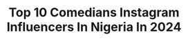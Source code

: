 ---
title: Top 10 Comedians Instagram Influencers In Nigeria In 2024
description: >-
  Find top comedians Instagram influencers in Nigeria in 2024. Most popular hashtags: #comedy #valentine #tundeednut.
platform: Instagram
hits: 18
text_top: See the top-rated Instagram influencers on inBeat.
text_bottom: Our platform has 18 Instagram influencers like this in Nigeria for you to collaborate.
profiles:
  - username: "official_marylove"
    fullname: >-
      Mary Love
    bio: >-
      Content Creator Comedian Actor Humanitarian Ambassador “Picky Foodie”🍲 Liberian God’s Chosen For business inquires, email bookmarylove@gmail.com
    location: "Nigeria"
    followers: 25170
    engagement: 858
    commentsToLikes: 0.089238
    id: ck6uhw7tfblk30j7151a0yzgd
    verified: false
    hashtags: "#commentlikeshare, #foryou, #explore, #pressplay"
  - username: "jazz_priest"
    fullname: >-
      Omoile Emmanuel
    bio: >-
      🎼 Professional Guitarist 🎸 Music Minister 🎸 Wedding Performer 🎤 Comedian * * Content Creator * * 🌟 ARTIST🌟 #Jazzpriest
    location: "Nigeria"
    followers: 15135
    engagement: 553
    commentsToLikes: 0.048701
    id: ck5hhgqwv850e0i11jiuwi8e8
    verified: false
    hashtags: "#loamyword, #happysunday, #diggingdeep, #valentine"
  - username: "omo_adugbo"
    fullname: >-
      olamilemiliom
    bio: >-
      An actor, stand up comedian, a musician, and MC, entertainment, making you happy is what I am born to do. Call me Olaitan Jewoola. My YouTube Channel.
    location: "Nigeria"
    followers: 55729
    engagement: 89
    commentsToLikes: 0.054247
    id: ck5hdga4tna720i11dvv67wav
    verified: false
    hashtags: "#badgovernanceinnigeria, #endsars, #endpolicebrutality"
  - username: "whiteagbero"
    fullname: >-
      Gautam Sabnani
    bio: >-
      WHITE AGBERO Actor 👑 ERIN INC ⭐️ Entrepreneur Comedian ɱα∂ε เɳ ɳαเʝα 🇳🇬 🇮🇳 ゴータム
    location: "Nigeria"
    followers: 57405
    engagement: 197
    commentsToLikes: 0.027843
    id: ck15p9hlqwrgi0i19dqtbw2v3
    verified: false
    hashtags: "#shaggination, #officerwoos, #whiteagbero, #brodashaggi"
  - username: "buchicomedian"
    fullname: >-
      Onyebuchi Ojieh
    bio: >-
      Comedian ..Actor..Producer..content creator
    location: "Nigeria"
    followers: 180678
    engagement: 143
    commentsToLikes: 0.049576
    id: ck15qg3tt2oag0i19mrj6v6a6
    verified: true
    hashtags: "#papabenji, #staysafe, #lawma, #recyclingideas"
  - username: "simeonskye"
    fullname: >-
      SIMI SKYE
    bio: >-
      GOD 1st :: DANCER::COMEDIAN ⭐️ ^^^^^^^^^^^^^^^^^^^^^^^^^ That Balenciaga bo!.🥇 I share happiness 2Dworld 🌎 😂 Send A DM for adverts & music promotion 💴
    location: "Nigeria"
    followers: 302942
    engagement: 288
    commentsToLikes: 0.024017
    id: ck5c57zol2xer0i114dn7pld3
    verified: false
    hashtags: "#blogger, #endsars, #shooting, #blog"
  - username: "mayordona"
    fullname: >-
      mayordona
    bio: >-
      CEO MAYOR DONA ENTERTAINMENT (RC 3032527) #comedian #compere #actor 📱: +2349029171745
    location: "Nigeria"
    followers: 58742
    engagement: 137
    commentsToLikes: 0.071636
    id: ck5c5811v2xhq0i11avrivobc
    verified: false
    hashtags: "#funnymemes, #comedy, #funnyshit, #tundeednut"
  - username: "thegovernor._"
    fullname: >-
      THE GOVERNOR
    bio: >-
      ⒸⒺⓄ: XT3MME_GLOBAL_RESOURCE_LTD <NEVER BROKE AGAIN> INFLUENCER BASS GUITAR MAN REAL ESTATE CONSULTANT COMEDIAN
    location: "Nigeria"
    followers: 320607
    engagement: 36
    commentsToLikes: 0.028477
    id: ck8sw2dqldjii0j78kwstlpdz
    verified: false
    hashtags: ""
  - username: "babaalariya"
    fullname: >-
      Baba Alariya
    bio: >-
      •Actor. •Tv host. •Mc/Comedian For All Events. •Brand Ambassador/Influencer. •Adverts. Bookings: babaalariya@gmail.com +2347030583870
    location: "Nigeria"
    followers: 286891
    engagement: 75
    commentsToLikes: 0.077895
    id: ck134mrj5x75g0i19fge3p6br
    verified: false
    hashtags: "#theyoungoldman, #babaalariya, #swipeleft, #babaalariyathetailor"
  - username: "deehumorous"
    fullname: >-
      Dan D Humorous
    bio: >-
      STANDUP COMEDIAN. POLITICAL SATIRIST : PRESSING ISSUES ACTOR : MY FLATMATES (RT. HON DAN) THE WOLF YOUTUBE CHANNEL IN BIO
    location: "Nigeria"
    followers: 33441
    engagement: 104
    commentsToLikes: 0.083620
    id: ck14gsyg16v9l0i19b2a45vrl
    verified: false
    hashtags: "#myflatmates, #bestthingontv, #ad, #rideordielovestory"
---